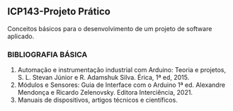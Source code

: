 
## ICP143-Projeto Prático
Conceitos básicos para o desenvolvimento de um projeto de software aplicado.
### BIBLIOGRAFIA BÁSICA
1) Automação e instrumentação industrial com Arduino: Teoria e projetos, S. L. Stevan Júnior e R. Adamshuk Silva. Érica, 1ª ed, 2015.
2) Módulos e Sensores: Guia de Interface com o Arduino 1ª ed. Alexandre Mendonça e Ricardo Zelenovsky. Editora Interciência, 2021.
3) Manuais de dispositivos, artigos técnicos e científicos.